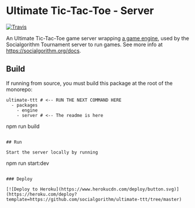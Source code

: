 # Ultimate Tic-Tac-Toe - Server

[![Travis](https://img.shields.io/travis/socialgorithm/ultimate-ttt.svg)](https://travis-ci.org/socialgorithm/ultimate-ttt)

An Ultimate Tic-Tac-Toe game server wrapping [a game engine](../engine/README.md), used by the Socialgorithm Tournament server to run games. See more info at https://socialgorithm.org/docs.

## Build

If running from source, you must build this package at the root of the monorepo:

```
ultimate-ttt # <-- RUN THE NEXT COMMAND HERE
  - packages
    - engine
    - server # <-- The readme is here

```
npm run build
```

## Run

Start the server locally by running

```
npm run start:dev
```

### Deploy

[![Deploy to Heroku](https://www.herokucdn.com/deploy/button.svg)](https://heroku.com/deploy?template=https://github.com/socialgorithm/ultimate-ttt/tree/master)
